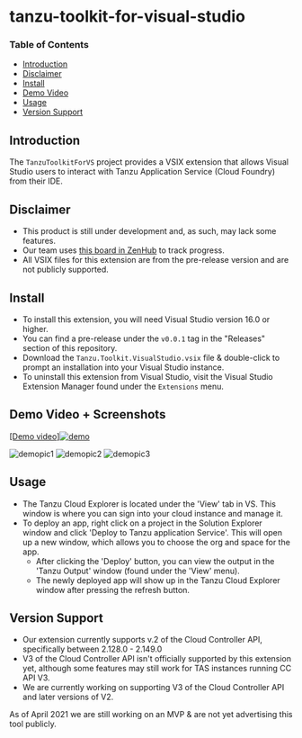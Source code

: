 # tanzu-toolkit-for-visual-studio


### Table of Contents

- [Introduction](#introduction)
- [Disclaimer](#disclaimer)
- [Install](#install)
- [Demo Video](#demo-video)
- [Usage](#usage)
- [Version Support](#version-support)



## Introduction

The `TanzuToolkitForVS` project provides a VSIX extension that allows Visual Studio users to interact with Tanzu Application Service (Cloud Foundry) from their IDE.

## Disclaimer
- This product is still under development and, as such, may lack some features.
- Our team uses [this board in ZenHub](https://app.zenhub.com/workspaces/net-dev-x---visual-studio-extensions-604161e65a9f390012665e4d/board?repos=327998348) to track progress.
- All VSIX files for this extension are from the pre-release version and are not publicly supported.

## Install
- To install this extension, you will need Visual Studio version 16.0 or higher.
- You can find a pre-release under the `v0.0.1` tag in the "Releases" section of this repository.
- Download the `Tanzu.Toolkit.VisualStudio.vsix` file & double-click to prompt an installation into your Visual Studio instance.
- To uninstall this extension from Visual Studio, visit the Visual Studio Extension Manager found under the `Extensions` menu.

## Demo Video + Screenshots

[[Demo video]![demo](https://user-images.githubusercontent.com/52456455/114413841-56d54700-9b7c-11eb-9baa-504a50bccb02.PNG)](https://user-images.githubusercontent.com/52456455/114176128-c2af7980-9908-11eb-831b-f2ac34bc3e61.mp4)

![demopic1](https://user-images.githubusercontent.com/52456455/114448940-2ef8da00-9ba2-11eb-885f-25815c8858ec.PNG)
![demopic2](https://user-images.githubusercontent.com/52456455/114448950-30c29d80-9ba2-11eb-964e-d1e3c2fe1423.PNG)
![demopic3](https://user-images.githubusercontent.com/52456455/114448957-328c6100-9ba2-11eb-938c-8a97119e27bc.PNG)


## Usage
- The Tanzu Cloud Explorer is located under the 'View' tab in VS. This window is where you can sign into your cloud instance and manage it.
- To deploy an app, right click on a project in the Solution Explorer window and click 'Deploy to Tanzu application Service'. This will open up a new window, which allows you to choose the org and space for the app.
  - After clicking the 'Deploy' button, you can view the output in the 'Tanzu Output' window (found under the 'View' menu).
  - The newly deployed app will show up in the Tanzu Cloud Explorer window after pressing the refresh button.

## Version Support
- Our extension currently supports v.2 of the Cloud Controller API, specifically between 2.128.0 - 2.149.0
- V3 of the Cloud Controller API isn't officially supported by this extension yet, although some features may still work for TAS instances running CC API V3. 
- We are currently working on supporting V3 of the Cloud Controller API and later versions of V2.

As of April 2021 we are still working on an MVP & are not yet advertising this tool publicly.
